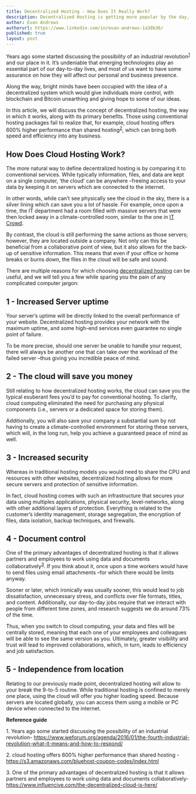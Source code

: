 ```yaml
---
title: Decentralized Hosting - How Does It Really Work?
description: Decentralized Hosting is getting more popular by the day, but is it really that good, and is it simple enough to use for everyone? Let's find out..
author: Evan Andrews
authorurl: https://www.linkedin.com/in/evan-andrews-1a38b36/
published: true
layout: post
---
```


<p>Years ago some started discussing the possibility of an industrial revolution<sup><a href="#ref1">1</a></sup> and our place in it. It&rsquo;s undeniable that emerging technologies play an essential part of our day-to-day lives, and most of us want to have some assurance on how they will affect our personal and business presence.</p>
<p>Along the way, bright minds have been occupied with the idea of a decentralized system which would give individuals more control, with blockchain and Bitcoin unearthing and giving hope to some of our ideas.</p>
<p>In this article, we will discuss the concept of decentralized hosting, the way in which it works, along with its primary benefits. Those using conventional hosting packages fail to realize that, for example, cloud hosting offers 600% higher performance than shared hosting<sup><a href="#ref2">2</a></sup>, which can bring both speed and efficiency into any business.</p>
<h2>How Does Cloud Hosting Work?</h2>
<p>The more natural way to define decentralized hosting is by comparing it to conventional services. While typically information, files, and data are kept on a single computer, &lsquo;the cloud&rsquo; can be anywhere &ndash;freeing access to your data by keeping it on servers which are connected to the internet.</p>
<p>In other words, while can&rsquo;t see physically see the cloud in the sky, there is a silver lining which can save you a lot of hassle. For example, once upon a time, the IT department had a room filled with massive servers that were then locked away in a climate-controlled room, similar to the one in <a href="http://www.imdb.com/title/tt0487831/">IT Crowd</a>.</p>
<p>By contrast, the cloud is still performing the same actions as those servers; however, they are located outside a company. Not only can this be beneficial from a collaborative point of view, but it also allows for the back-up of sensitive information. This means that even if your office or home breaks or burns down, the files in the cloud will be safe and sound.</p>
<p>There are multiple reasons for which choosing <a href="https://coinidol.com/first-decentralized-web-hosting-ecosystem-powered-by-cryptocurrencies/">decentralized hosting</a> can be useful, and we will tell you a few while sparing you the pain of any complicated computer jargon:</p>
<h2>1 - Increased Server uptime</h2>
<p>Your server&rsquo;s uptime will be directly linked to the overall performance of your website. Decentralized hosting provides your network with the maximum uptime, and some high-end services even guarantee no single point of failure.</p>
<p>To be more precise, should one server be unable to handle your request, there will always be another one that can take over the workload of the failed server &ndash;thus giving you incredible peace of mind.</p>
<h2>2 - The cloud will save you money</h2>
<p>Still relating to how decentralized hosting works, the cloud can save you the typical exuberant fees you&rsquo;d to pay for conventional hosting. To clarify, cloud computing eliminated the need for purchasing any physical components (i.e., servers or a dedicated space for storing them).</p>
<p>Additionally, you will also save your company a substantial sum by not having to create a climate-controlled environment for storing these servers, which will, in the long run, help you achieve a guaranteed peace of mind as well.</p>
<h2>3 - Increased security</h2>
<p>Whereas in traditional hosting models you would need to share the CPU and resources with other websites, decentralized hosting allows for more secure servers and protection of sensitive information.</p>
<p>In fact, cloud hosting comes with such an infrastructure that secures your data using multiples applications, physical security, level-networks, along with other additional layers of protection. Everything is related to the customer&rsquo;s identity management, storage segregation, the encryption of files, data isolation, backup techniques, and firewalls.</p>
<h2>4 - Document control</h2>
<p>One of the primary advantages of decentralized hosting is that it allows partners and employees to work using data and documents collaboratively<sup><a href="#ref3">3</a></sup>. If you think about it, once upon a time workers would have to send files using email attachments &ndash;for which there would be limits anyway.</p>
<p>Sooner or later, which ironically was usually sooner, this would lead to job dissatisfaction, unnecessary stress, and conflicts over file formats, titles, and content. Additionally, our day-to-day jobs require that we interact with people from different time zones, and research suggests we do around 73% of the time.</p>
<p>Thus, when you switch to cloud computing, your data and files will be centrally stored, meaning that each one of your employees and colleagues will be able to see the same version as you. Ultimately, greater visibility and trust will lead to improved collaborations, which, in turn, leads to efficiency and job satisfaction.</p>
<h2>5 - Independence from location</h2>
<p>Relating to our previously made point, decentralized hosting will allow to your break the 9-to-5 routine. While traditional hosting is confined to merely one place, using the cloud will offer you higher loading speed. Because servers are located globally, you can access them using a mobile or PC device when connected to the internet.</p>
<p><strong>Reference guide</strong></p>
<p id="ref1">1. Years ago some started discussing the possibility of an industrial revolution- <a href="https://www.weforum.org/agenda/2016/01/the-fourth-industrial-revolution-what-it-means-and-how-to-respond/">https://www.weforum.org/agenda/2016/01/the-fourth-industrial-revolution-what-it-means-and-how-to-respond/</a></p>
<p id="ref2">2. cloud hosting offers 600% higher performance than shared hosting - <a href="https://s3.amazonaws.com/bluehost-coupon-codes/index.html">https://s3.amazonaws.com/bluehost-coupon-codes/index.html</a></p>
<p id="ref3">3. One of the primary advantages of decentralized hosting is that it allows partners and employees to work using data and documents collaboratively- <a href="https://www.influencive.com/the-decentralized-cloud-is-here/">https://www.influencive.com/the-decentralized-cloud-is-here/</a></p>
